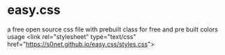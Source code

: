 # easy.css

a free open source css file with prebuilt class for free and pre built colors  
usage &lt;link rel="stylesheet" type="text/css" href="https://s0net.github.io/easy.css/styles.css"&gt;